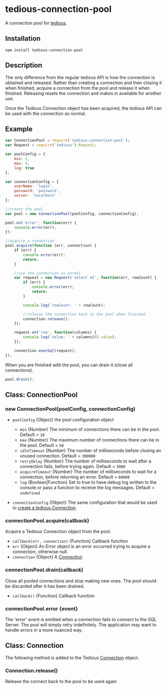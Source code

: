 # tedious-connection-pool

A connection pool for [tedious](http://github.com/tediousjs/tedious).

## Installation

    npm install tedious-connection-pool
    
## Description
The only difference from the regular tedious API is how the connection is obtained and released. Rather than creating a connection and then closing it when finished, acquire a connection from the pool and release it when finished. Releasing resets the connection and makes in available for another use.

Once the Tedious Connection object has been acquired, the tedious API can be used with the connection as normal.

## Example

```javascript
var ConnectionPool = require('tedious-connection-pool');
var Request = require('tedious').Request;

var poolConfig = {
    min: 2,
    max: 4,
    log: true
};

var connectionConfig = {
    userName: 'login',
    password: 'password',
    server: 'localhost'
};

//create the pool
var pool = new ConnectionPool(poolConfig, connectionConfig);

pool.on('error', function(err) {
    console.error(err);
});

//acquire a connection
pool.acquire(function (err, connection) {
    if (err) {
        console.error(err);
        return;
    }

    //use the connection as normal
    var request = new Request('select 42', function(err, rowCount) {
        if (err) {
            console.error(err);
            return;
        }

        console.log('rowCount: ' + rowCount);

        //release the connection back to the pool when finished
        connection.release();
    });

    request.on('row', function(columns) {
        console.log('value: ' + columns[0].value);
    });

    connection.execSql(request);
});
```

When you are finished with the pool, you can drain it (close all connections).
```javascript
pool.drain();
```


## Class: ConnectionPool

### new ConnectionPool(poolConfig, connectionConfig)

* `poolConfig` {Object} the pool configuration object
  * `min` {Number} The minimum of connections there can be in the pool. Default = `10`
  * `max` {Number} The maximum number of connections there can be in the pool. Default = `50`
  * `idleTimeout` {Number} The number of milliseconds before closing an unused connection. Default = `300000`
  * `retryDelay` {Number} The number of milliseconds to wait after a connection fails, before trying again. Default = `5000`
  * `acquireTimeout` {Number} The number of milliseconds to wait for a connection, before returning an error. Default = `60000`
  * `log` {Boolean|Function} Set to true to have debug log written to the console or pass a function to receive the log messages. Default = `undefined`
  
* `connectionConfig` {Object} The same configuration that would be used to [create a
  tedious Connection](https://tediousjs.github.io/tedious/api-connection.html#function_newConnection).

### connectionPool.acquire(callback)
Acquire a Tedious Connection object from the pool.

 * `callback(err, connection)` {Function} Callback function
  * `err` {Object} An Error object is an error occurred trying to acquire a connection, otherwise null.
  * `connection` {Object} A [Connection](https://tediousjs.github.io/tedious/api-connection.html)

### connectionPool.drain(callback)
Close all pooled connections and stop making new ones. The pool should be discarded after it has been drained.
 * `callback()` {Function} Callback function

### connectionPool.error {event}
The 'error' event is emitted when a connection fails to connect to the SQL Server. The pool will simply retry indefinitely. The application may want to handle errors in a more nuanced way.

## Class: Connection
The following method is added to the Tedious [Connection](https://tediousjs.github.io/tedious/api-connection.html) object.

### Connection.release()
Release the connect back to the pool to be used again
